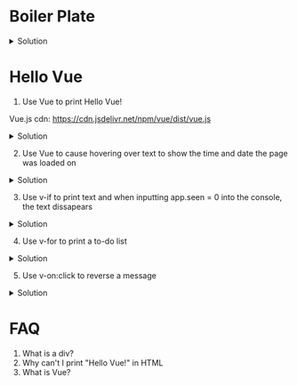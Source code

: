 # Boiler Plate

<details><summary>Solution</summary>
<p>

```html
<head>
  <script src="https://cdn.jsdelivr.net/npm/vue/dist/vue.js"></script>
</head>
<body>
  <div id="app">
    ...
  </div>
</body>
```

```javascript
var app = new Vue({
  el: '#app',
  data:{
  }
})
```

</p>
</details>

# Hello Vue

1. Use Vue to print Hello Vue!

Vue.js cdn: https://cdn.jsdelivr.net/npm/vue/dist/vue.js

<details><summary>Solution</summary>
<p>

```html
<head>
    <script src="https://cdn.jsdelivr.net/npm/vue/dist/vue.js"></script>
</head>
<body>
    <div id="app">
        {{ message }}
    </div>
</body>
```

```javascript
var app = new Vue({ 
    el: '#app',
    data: {
        message: 'Hello Vue!'
    }
});
```

</p>
</details>

2. Use Vue to cause hovering over text to show the time and date the page was loaded on

<details><summary>Solution</summary>
<p>

```html
<head>
  <script src="https://cdn.jsdelivr.net/npm/vue/dist/vue.js"></script>
</head>
<body>
  <div id="app">
    <span v-bind:title="message">
      Hover your mouse over me for a few seconds
      to see my dynamically bound title!
    </span>
  </div>
</body>
```

```javascript
var app = new Vue({
  el: '#app',
  data: {
    message: 'You loaded this page on ' + new Date().toLocaleString()
  }
})
```

</p>
</details>

3. Use v-if to print text and when inputting app.seen = 0 into the console, the text dissapears

<details><summary>Solution</summary>
<p>

```html
<head>
  <script src=" https://cdn.jsdelivr.net/npm/vue/dist/vue.js"></script>
</head>
<body>
  <div id="app">
    <span v-if="seen">Now you see me</span>
  </div>
</body
```

```javascript
var app = new Vue ({
  el: '#app',
  data: {
    seen: true
  }
})
```

</p>
</details>

4. Use v-for to print a to-do list

<details><summary>Solution</summary>
<p>

```html
<head>
  <script src="https://cdn.jsdelivr.net/npm/vue/dist/vue.js"></script>
</head>
<body>
  <div id="app">
    <ol>
      <li v-for="todo in todos">
        {{ todo.text }}
      </li>
    </ol>
  </div>
</body>
```

```javascript
var app = new Vue({
  el: '#app',
  data: {
    todos: [
      { text: 'Learn JavaScript' },
      { text: 'Learn Vue' },
      { text: 'Build something awesome' }
    ]
  }
})

```

</p>
</details>

5. Use v-on:click to reverse a message

<details><summary>Solution</summary>
<p>

```html
<head>
  <script src="https://cdn.jsdelivr.net/npm/vue/dist/vue.js"></script>
</head>
<body>
  <div id="app">
    <p>{{ message }}</p>
    <button v-on:click="reverseMessage">Reverse Message</button>
  </div>
</body>
```

```javascript
var app5 = new Vue({
  el: '#app',
  data: {
    message: 'Hello Vue.js!'
  },
  methods: {
    reverseMessage: function () {
      this.message = this.message.split('').reverse().join('')
    }
  }
})
```

</p>
</details>

# FAQ

1. What is a div?
2. Why can't I print "Hello Vue!" in HTML
3. What is Vue?
